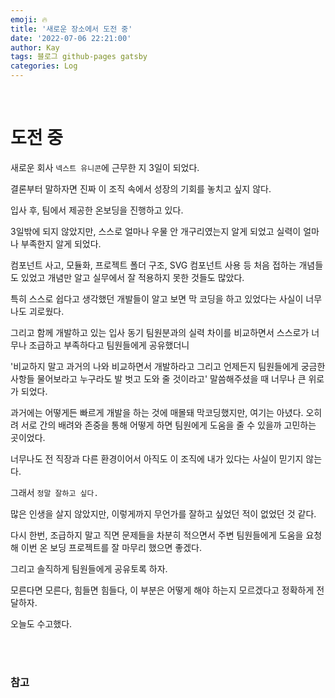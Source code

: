 ```yaml
---
emoji: 🔥
title: '새로운 장소에서 도전 중'
date: '2022-07-06 22:21:00'
author: Kay
tags: 블로그 github-pages gatsby
categories: Log
---
```


<br>

# 도전 중

새로운 회사 `넥스트 유니콘`에 근무한 지 3일이 되었다.

결론부터 말하자면 진짜 이 조직 속에서 성장의 기회를 놓치고 싶지 않다.

입사 후, 팀에서 제공한 온보딩을 진행하고 있다.

3일밖에 되지 않았지만, 스스로 얼마나 우물 안 개구리였는지 알게 되었고 실력이 얼마나 부족한지 알게 되었다.

컴포넌트 사고, 모듈화, 프로젝트 폴더 구조, SVG 컴포넌트 사용 등 처음 접하는 개념들도 있었고 개념만 알고 실무에서 잘 적용하지 못한 것들도 많았다.

특히 스스로 쉽다고 생각했던 개발들이 알고 보면 막 코딩을 하고 있었다는 사실이 너무나도 괴로웠다.

그리고 함께 개발하고 있는 입사 동기 팀원분과의 실력 차이를 비교하면서 스스로가 너무나 조급하고 부족하다고 팀원들에게 공유했더니

'비교하지 말고 과거의 나와 비교하면서 개발하라고 그리고 언제든지 팀원들에게 궁금한 사항들 물어보라고 누구라도 발 벗고 도와 줄 것이라고' 말씀해주셨을 때 너무나 큰 위로가 되었다.

과거에는 어떻게든 빠르게 개발을 하는 것에 매몰돼 막코딩했지만, 여기는 아녔다. 오히려 서로 간의 배려와 존중을 통해 어떻게 하면 팀원에게 도움을 줄 수 있을까 고민하는 곳이었다.

너무나도 전 직장과 다른 환경이어서 아직도 이 조직에 내가 있다는 사실이 믿기지 않는다.

그래서 `정말 잘하고 싶다.` 

많은 인생을 살지 않았지만, 이렇게까지 무언가를 잘하고 싶었던 적이 없었던 것 같다.

다시 한번, 조급하지 말고 직면 문제들을 차분히 적으면서 주변 팀원들에게 도움을 요청해 이번 온 보딩 프로젝트를 잘 마무리 했으면 좋겠다.

그리고 솔직하게 팀원들에게 공유토록 하자.

모른다면 모른다, 힘들면 힘들다, 이 부분은 어떻게 해야 하는지 모르겠다고 정확하게 전달하자.

오늘도 수고했다.

<br>
<br>

### 참고


```toc
```